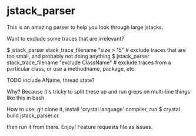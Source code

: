 # jstack_parser

This is an amazing parser to help you look through large jstacks.

Want to exclude some traces that are irrelevant?

$ jstack_parser stack_trace_filename "size > 15" # exclude traces that are too small, and probably not doing anything
$ jstack_parser stack_trace_filename "exclude ClassName" # exclude traces from a particular class, or use a methodname, package, etc.

TODO include AName, thread state?

Why? Because it's tricky to split these up and run greps on multi-line things like this in bash.

How to use: git clone it, install 'crystal language' compiler, run
$ crystal build jstack_parser.cr

then run it from there.  Enjoy!  Feature requests file as issues.
